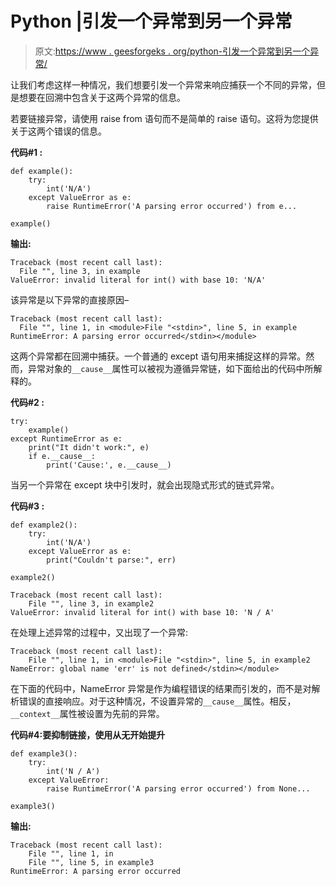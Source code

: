 # Python |引发一个异常到另一个异常

> 原文:[https://www . geesforgeks . org/python-引发一个异常到另一个异常/](https://www.geeksforgeeks.org/python-raising-an-exception-to-another-exception/)

让我们考虑这样一种情况，我们想要引发一个异常来响应捕获一个不同的异常，但是想要在回溯中包含关于这两个异常的信息。

若要链接异常，请使用 raise from 语句而不是简单的 raise 语句。这将为您提供关于这两个错误的信息。

**代码#1 :**

```
def example():
    try:
        int('N/A')
    except ValueError as e:
        raise RuntimeError('A parsing error occurred') from e...

example()
```

**输出:**

```
Traceback (most recent call last):
  File "", line 3, in example
ValueError: invalid literal for int() with base 10: 'N/A'

```

该异常是以下异常的直接原因–

```
Traceback (most recent call last):
  File "", line 1, in <module>File "<stdin>", line 5, in example
RuntimeError: A parsing error occurred</stdin></module> 
```

这两个异常都在回溯中捕获。一个普通的 except 语句用来捕捉这样的异常。然而，异常对象的`__cause__`属性可以被视为遵循异常链，如下面给出的代码中所解释的。

**代码#2 :**

```
try:
    example()
except RuntimeError as e:
    print("It didn't work:", e)
    if e.__cause__:
        print('Cause:', e.__cause__)
```

当另一个异常在 except 块中引发时，就会出现隐式形式的链式异常。

**代码#3 :**

```
def example2():
    try:
        int('N/A')
    except ValueError as e:
        print("Couldn't parse:", err)

example2()
```

```
Traceback (most recent call last):
    File "", line 3, in example2
ValueError: invalid literal for int() with base 10: 'N / A' 
```

在处理上述异常的过程中，又出现了一个异常:

```
Traceback (most recent call last):
    File "", line 1, in <module>File "<stdin>", line 5, in example2
NameError: global name 'err' is not defined</stdin></module> 
```

在下面的代码中，NameError 异常是作为编程错误的结果而引发的，而不是对解析错误的直接响应。对于这种情况，不设置异常的`__cause__`属性。相反，`__context__`属性被设置为先前的异常。

**代码#4:要抑制链接，使用从无开始提升**

```
def example3():
    try:
        int('N / A')
    except ValueError:
        raise RuntimeError('A parsing error occurred') from None...

example3()
```

**输出:**

```
Traceback (most recent call last):
    File "", line 1, in 
    File "", line 5, in example3
RuntimeError: A parsing error occurred

```